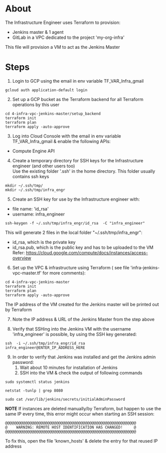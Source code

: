 # About
The Infrastructure Engineer uses Terraform to provision:
- Jenkins master & 1 agent
- GitLab
in a VPC dedicated to the project 'my-org-infra'  
  
  
This file will provision a VM to act as the Jenkins Master


# Steps
1. Login to GCP using the email in env variable TF_VAR_Infra_gmail
```
gcloud auth application-default login
```

2. Set up a GCP bucket as the Terraform backend for all Terraform operations by this user
```
cd 4-infra-vpc-jenkins-master/setup_backend
terraform init
terraform plan
terraform apply -auto-approve
```


3. Log into Cloud Console with the email in env variable TF_VAR_Infra_gmail & enable the following APIs:
- Compute Engine API


4. Create a temporary directory for SSH keys for the Infrastructure engineer (and other users too)  
Use the existing folder '.ssh' in the home directory. This folder usually contains ssh keys
```
mkdir ~/.ssh/tmp/
mkdir ~/.ssh/tmp/infra_engr
```


5. Create an SSH key for use by the Infrastructure engineer with:
- file name: 'id_rsa'
- username: infra_engineer
```
ssh-keygen -f ~/.ssh/tmp/infra_engr/id_rsa  -C "infra_engineer"
```
This will generate 2 files in the local folder "~/.ssh/tmp/infra_engr":
- id_rsa, which is the private key
- id_rsa.pub, which is the public key and has to be uploaded to the VM  
Refer: https://cloud.google.com/compute/docs/instances/access-overview


6. Set up the VPC & infrastructure using Terraform ( see file 'infra-jenkins-vpc-master.tf' for more comments):
```
cd 4-infra-vpc-jenkins-master
terraform init
terraform plan
terraform apply -auto-approve
```
The IP address of the VM created for the Jenkins master will be printed out by Terraform


7. Note the IP address & URL of the Jenkins Master from the step above


8. Verify that SSHing into the Jenkins VM with the username 'infra_engineer' is possible, by using the SSH key generated:
```
ssh  -i ~/.ssh/tmp/infra_engr/id_rsa   infra_engineer@ENTER_IP_ADDRESS_HERE
```


9. In order to verify that Jenkins was installed and get the Jenkins admin password:
    1. Wait about 10 minutes for installation of Jenkins
    2. SSH into the VM & check the output of following commands
```
sudo systemctl status jenkins

netstat -tunlp | grep 8080

sudo cat /var/lib/jenkins/secrets/initialAdminPassword
```

**NOTE**
If instances are deleted manually/by Terraform, but happen to use the same IP every time, this error might occur when starting an SSH session:  
```
@@@@@@@@@@@@@@@@@@@@@@@@@@@@@@@@@@@@@@@@@@@@@@@@@@@@@@@@@@@
@    WARNING: REMOTE HOST IDENTIFICATION HAS CHANGED!     @
@@@@@@@@@@@@@@@@@@@@@@@@@@@@@@@@@@@@@@@@@@@@@@@@@@@@@@@@@@@
```
To fix this, open the file 'known_hosts' & delete the entry for that reused IP address
